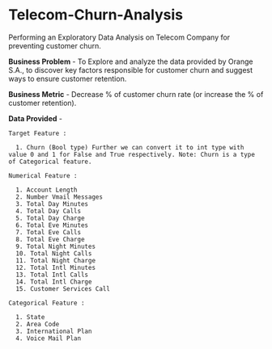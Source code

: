 # Telecom-Churn-Analysis 
Performing an Exploratory Data Analysis on Telecom Company for preventing customer churn.

**Business Problem** - 
    To Explore and analyze the data provided by Orange S.A., to discover key factors responsible for customer churn and suggest ways to ensure customer retention.
    
**Business Metric** - 
    Decrease % of customer churn rate (or increase the % of customer retention).
    
**Data Provided** - 

    Target Feature :
    
      1. Churn (Bool type) Further we can convert it to int type with value 0 and 1 for False and True respectively. Note: Churn is a type of Categorical feature.
        
    Numerical Feature :
    
      1. Account Length
      2. Number Vmail Messages
      3. Total Day Minutes
      4. Total Day Calls
      5. Total Day Charge
      6. Total Eve Minutes
      7. Total Eve Calls
      8. Total Eve Charge
      9. Total Night Minutes
      10. Total Night Calls
      11. Total Night Charge
      12. Total Intl Minutes
      13. Total Intl Calls
      14. Total Intl Charge
      15. Customer Services Call
        
    Categorical Feature :
    
      1. State
      2. Area Code
      3. International Plan
      4. Voice Mail Plan
